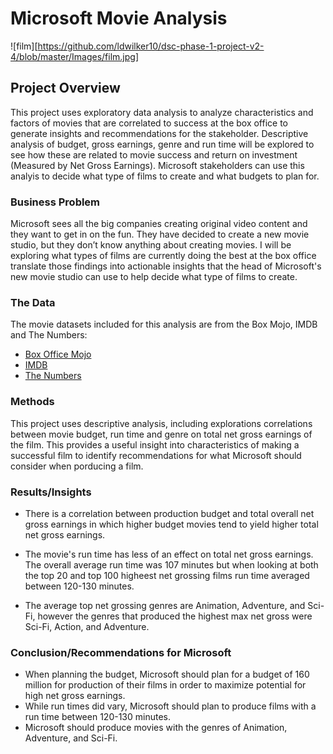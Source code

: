 # Microsoft Movie Analysis

![film][https://github.com/ldwilker10/dsc-phase-1-project-v2-4/blob/master/Images/film.jpg]


## Project Overview

This project uses exploratory data analysis to analyze characteristics and factors of movies that are correlated to success at the box office to generate insights and recommendations for the stakeholder. Descriptive analysis of budget, gross earnings, genre and run time will be explored to see how these are related to movie success and return on investment (Measured by Net Gross Earnings). Microsoft stakeholders can use this analyis to decide what type of films to create and what budgets to plan for.


### Business Problem

Microsoft sees all the big companies creating original video content and they want to get in on the fun. They have decided to create a new movie studio, but they don’t know anything about creating movies. I will be exploring what types of films are currently doing the best at the box office translate those findings into actionable insights that the head of Microsoft's new movie studio can use to help decide what type of films to create.


### The Data

The movie datasets included for this analysis are from the Box Mojo, IMDB and The Numbers: 

* [Box Office Mojo](https://www.boxofficemojo.com/)
* [IMDB](https://www.imdb.com/)
* [The Numbers](https://www.the-numbers.com/)


### Methods

This project uses descriptive analysis, including explorations correlations between movie budget, run time and genre on total net gross earnings of the film. This provides a useful insight into characteristics of making a successful film to identify recommendations for what Microsoft should consider when porducing a film.

### Results/Insights 

- There is a correlation between production budget and total overall net gross earnings in which higher budget movies tend to yield higher total net gross earnings. 

- The movie's run time has less of an effect on total net gross earnings. The overall average run time was 107 minutes but when looking at both the top 20 and top 100 higheest net grossing films run time averaged between 120-130 minutes. 

- The average top net grossing genres are Animation, Adventure, and Sci-Fi, however the genres that produced the highest max net gross were Sci-Fi, Action, and Adventure. 

### Conclusion/Recommendations for Microsoft

- When planning the budget, Microsoft should plan for a budget of 160 million for production of their films in order to maximize potential for high net gross earnings. 
- While run times did vary, Microsoft should plan to produce films with a run time between 120-130 minutes. 
- Microsoft should produce movies with the genres of Animation, Adventure, and Sci-Fi. 

